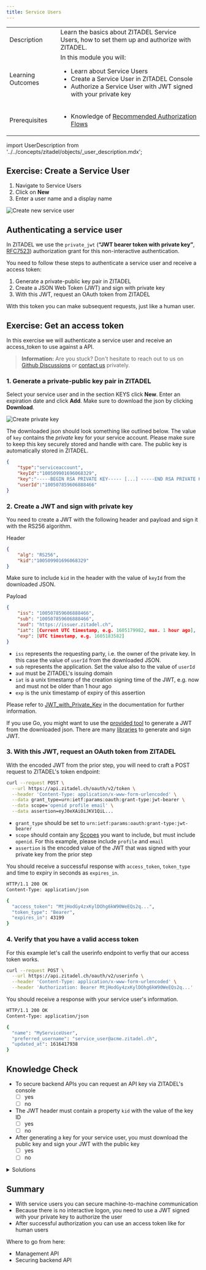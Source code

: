 ```yaml
---
title: Service Users
---
```


<table class="table-wrapper">
    <tr>
        <td>Description</td>
        <td>Learn the basics about ZITADEL Service Users, how to set them up and authorize with ZITADEL.</td>
    </tr>
    <tr>
        <td>Learning Outcomes</td>
        <td>
            In this module you will:
            <ul>
                <li>Learn about Service Users</li>
                <li>Create a Service User in ZITADEL Console</li>
                <li>Authorize a Service User with JWT signed with your private key</li>
            </ul>
        </td>
    </tr>
     <tr>
        <td>Prerequisites</td>
        <td>
            <ul>
                <li>Knowledge of <a href="/docs/guides/authorization/oauth-recommended-flows">Recommended Authorization Flows</a></li>
            </ul>
        </td>
    </tr>
</table>


import UserDescription from '../../concepts/zitadel/objects/_user_description.mdx';

<UserDescription name="UserDescription" />

## Exercise: Create a Service User

1. Navigate to Service Users
2. Click on **New**
3. Enter a user name and a display name

![Create new service user](/img/console_serviceusers_create.gif)

## Authenticating a service user

In ZITADEL we use the `private_jwt` (**“JWT bearer token with private key”**, [RFC7523](https://tools.ietf.org/html/rfc7523)) authorization grant for this non-interactive authentication.

You need to follow these steps to authenticate a service user and receive a access token:

1. Generate a private-public key pair in ZITADEL
2. Create a JSON Web Token (JWT) and sign with private key
3. With this JWT, request an OAuth token from ZITADEL

With this token you can make subsequent requests, just like a human user.

## Exercise: Get an access token

In this exercise we will authenticate a service user and receive an access_token to use against a API.

> **Information:** Are you stuck? Don't hesitate to reach out to us on [Github Discussions](https://github.com/caos/zitadel/discussions) or [contact us](https://zitadel.ch/contact/) privately.

### 1. Generate a private-public key pair in ZITADEL

Select your service user and in the section KEYS click **New**. Enter an expiration date and click **Add**. Make sure to download the json by clicking **Download**.

![Create private key](/img/console_serviceusers_new_key.gif)

The downloaded json should look something like outlined below. The value of `key` contains the *private* key for your service account. Please make sure to keep this key securely stored and handle with care. The public key is automatically stored in ZITADEL.

```json
{
    "type":"serviceaccount",
    "keyId":"100509901696068329",
    "key":"-----BEGIN RSA PRIVATE KEY----- [...] -----END RSA PRIVATE KEY-----\n",
    "userId":"100507859606888466"
}
```

### 2. Create a JWT and sign with private key

You need to create a JWT with the following header and payload and sign it with the RS256 algorithm.

Header

```json
{
    "alg": "RS256",
    "kid":"100509901696068329"
}
```

Make sure to include `kid` in the header with the value of `keyId` from the downloaded JSON.

Payload

```json
{
    "iss": "100507859606888466",
    "sub": "100507859606888466",
    "aud": "https://issuer.zitadel.ch",
    "iat": [Current UTC timestamp, e.g. 1605179982, max. 1 hour ago],
    "exp": [UTC timestamp, e.g. 1605183582]
}
```

* `iss` represents the requesting party, i.e. the owner of the private key. In this case the value of `userId` from the downloaded JSON.
* `sub` represents the application. Set the value also to the value of `userId`
* `aud` must be ZITADEL's issuing domain
* `iat` is a unix timestamp of the creation signing time of the JWT, e.g. now and must not be older than 1 hour ago
* `exp` is the unix timestamp of expiry of this assertion

Please refer to [JWT_with_Private_Key](../../apis/openidoauth/authn-methods#jwt-with-private-key) in the documentation for further information.

If you use Go, you might want to use the [provided tool](https://github.com/caos/zitadel-tools) to generate a JWT from the downloaded json. There are many [libraries](https://jwt.io/#libraries-io) to generate and sign JWT.

### 3. With this JWT, request an OAuth token from ZITADEL

With the encoded JWT from the prior step, you will need to craft a POST request to ZITADEL's token endpoint:

```bash
curl --request POST \
  --url https://api.zitadel.ch/oauth/v2/token \
  --header 'Content-Type: application/x-www-form-urlencoded' \
  --data grant_type=urn:ietf:params:oauth:grant-type:jwt-bearer \
  --data scope='openid profile email' \
  --data assertion=eyJ0eXAiOiJKV1QiL...
```

* `grant_type` should be set to `urn:ietf:params:oauth:grant-type:jwt-bearer`
* `scope` should contain any [Scopes](../../apis/openidoauth/scopes) you want to include, but must include `openid`. For this example, please include `profile` and `email`
* `assertion` is the encoded value of the JWT that was signed with your private key from the prior step

You should receive a successful response with `access_token`,  `token_type` and time to expiry in seconds as `expires_in`.

```bash
HTTP/1.1 200 OK
Content-Type: application/json

{
  "access_token": "MtjHodGy4zxKylDOhg6kW90WeEQs2q...",
  "token_type": "Bearer",
  "expires_in": 43199
}
```

### 4. Verify that you have a valid access token

For this example let's call the userinfo endpoint to verfiy that our access token works.

```bash
curl --request POST \
  --url https://api.zitadel.ch/oauth/v2/userinfo \
  --header 'Content-Type: application/x-www-form-urlencoded' \
  --header 'Authorization: Bearer MtjHodGy4zxKylDOhg6kW90WeEQs2q...'
```

You should receive a response with your service user's information.

```bash
HTTP/1.1 200 OK
Content-Type: application/json

{
  "name": "MyServiceUser",
  "preferred_username": "service_user@acme.zitadel.ch",
  "updated_at": 1616417938
}
```

## Knowledge Check

* To secure backend APIs you can request an API key via ZITADEL's console
    - [ ] yes
    - [ ] no
* The JWT header must contain a property `kid` with the value of the key ID
    - [ ] yes
    - [ ] no
* After generating a key for your service user, you must download the public key and sign your JWT with the public key
    - [ ] yes
    - [ ] no

<details>
    <summary>
        Solutions
    </summary>

* To secure backend APIs you can request an API key via ZITADEL's console
    - [ ] yes
    - [x] no (We use **“JWT bearer token with private key”**, [RFC7523](https://tools.ietf.org/html/rfc7523))
* The JWT header must contain a property `kid` with the value of the key ID
    - [x] yes
    - [ ] no
* After generating a key for your service user, you must download the public key and sign your JWT with the public key
    - [ ] yes
    - [x] no (The json file contains the private key. Handle with care.)

</details>

## Summary

* With service users you can secure machine-to-machine communication
* Because there is no interactive logon, you need to use a JWT signed with your private key to authorize the user
* After successful authorization you can use an access token like for human users

Where to go from here:

* Management API
* Securing backend API
